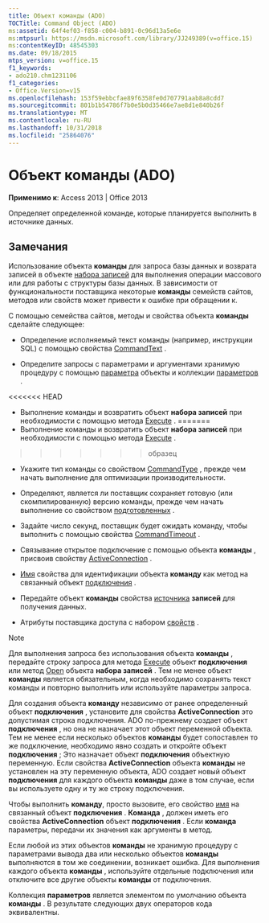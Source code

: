 ```yaml
---
title: Объект команды (ADO)
TOCTitle: Command Object (ADO)
ms:assetid: 64f4ef03-f858-c004-b891-0c96d13a5e6e
ms:mtpsurl: https://msdn.microsoft.com/library/JJ249389(v=office.15)
ms:contentKeyID: 48545303
ms.date: 09/18/2015
mtps_version: v=office.15
f1_keywords:
- ado210.chm1231106
f1_categories:
- Office.Version=v15
ms.openlocfilehash: 153f59ebbcfae89f6358fe0d707791aab8a8cdd7
ms.sourcegitcommit: 801b1b54786f7b0e5b0d35466e7ae8d1e840b26f
ms.translationtype: MT
ms.contentlocale: ru-RU
ms.lasthandoff: 10/31/2018
ms.locfileid: "25864076"
---
```

# <a name="command-object-ado"></a>Объект команды (ADO)


**Применимо к**: Access 2013 | Office 2013

Определяет определенной команде, которые планируется выполнить в источнике данных.

## <a name="remarks"></a>Замечания

Использование объекта **команды** для запроса базы данных и возврата записей в объекте [набора записей](recordset-object-ado.md) для выполнения операции массового или для работы с структуры базы данных. В зависимости от функциональности поставщика некоторые **команды** семейств сайтов, методов или свойств может привести к ошибке при обращении к.

С помощью семейства сайтов, методы и свойства объекта **команды** сделайте следующее:

  - Определение исполняемый текст команды (например, инструкции SQL) с помощью свойства [CommandText](commandtext-property-ado.md) .

  - Определите запросы с параметрами и аргументами хранимую процедуру с помощью [параметра](parameter-object-ado.md) объекты и коллекции [параметров](parameters-collection-ado.md) .

<<<<<<< HEAD
  - Выполнение команды и возвратить объект **набора записей** при необходимости с помощью метода [Execute](https://msdn.microsoft.com/library/jj248785\(v=office.15\)) .
=======
  - Выполнение команды и возвратить объект **набора записей** при необходимости с помощью метода [Execute](https://docs.microsoft.com/office/vba/access/concepts/miscellaneous/execute-method-ado-command) .
>>>>>>> образец

  - Укажите тип команды со свойством [CommandType](commandtype-property-ado.md) , прежде чем начать выполнение для оптимизации производительности.

  - Определяют, является ли поставщик сохраняет готовую (или скомпилированную) версию команды, прежде чем начать выполнение со свойством [подготовленных](prepared-property-ado.md) .

  - Задайте число секунд, поставщик будет ожидать команду, чтобы выполнить с помощью свойства [CommandTimeout](commandtimeout-property-ado.md) .

  - Связывание открытое подключение с помощью объекта **команды** , присвоив свойству [ActiveConnection](activeconnection-property-ado.md) .

  - [Имя](name-property-ado.md) свойства для идентификации объекта **команду** как метод на связанный объект [подключения](connection-object-ado.md) .

  - Передайте объект **команды** свойства [источника](source-property-ado-recordset.md) **записей** для получения данных.

  - Атрибуты поставщика доступа с набором [свойств](properties-collection-ado.md) .

> [!NOTE]
> Для выполнения запроса без использования объекта **команды** , передайте строку запроса для метода [Execute](https://docs.microsoft.com/office/vba/access/concepts/miscellaneous/execute-method-ado-connection) объект **подключения** или метод [Open](open-method-ado-recordset.md) объекта **набора записей** . Тем не менее объект **команды** является обязательным, когда необходимо сохранять текст команды и повторно выполнить или используйте параметры запроса.

Для создания объекта **команду** независимо от ранее определенный объект **подключения** , установите для свойства **ActiveConnection** это допустимая строка подключения. ADO по-прежнему создает объект **подключения** , но она не назначает этот объект переменной объекта. Тем не менее если несколько объектов **команды** будет сопоставлен то же подключение, необходимо явно создать и откройте объект **подключения** ; Это назначает объект **подключения** объектную переменную. Если свойства **ActiveConnection** объекта **команды** не установлен на эту переменную объекта, ADO создает новый объект **подключения** для каждого объекта **команды** даже в том случае, если вы используете одну и ту же строку подключения.

Чтобы выполнить **команду**, просто вызовите, его свойство [имя](name-property-ado.md) на связанный объект **подключения** . **Команда** , должен иметь его свойства **ActiveConnection** объект **подключения** . Если **команда** параметры, передачи их значения как аргументы в метод.

Если любой из этих объектов **команды** не хранимую процедуру с параметрами вывода два или несколько объектов **команды** выполняются в том же соединении, возникает ошибка. Для выполнения каждого объекта **команды** , используйте отдельные подключения или отключите все другие объекты **команды** от подключения.

Коллекция **параметров** является элементом по умолчанию объекта **команды** . В результате следующих двух операторов кода эквивалентны.

